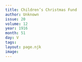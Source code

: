 ```yaml
---
title: Children’s Christmas Fund
author: Unknown
issue: 20
volume: 12
year: 1916
month: 51
day: V
tags:
layout: page.njk
image:
---
```

